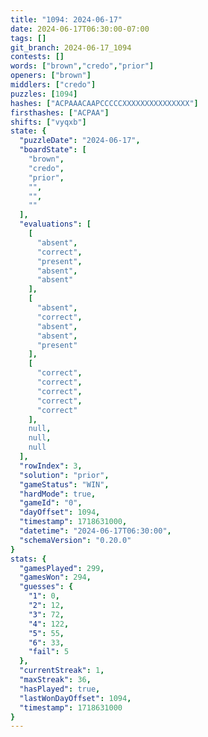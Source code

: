 ```yaml
---
title: "1094: 2024-06-17"
date: 2024-06-17T06:30:00-07:00
tags: []
git_branch: 2024-06-17_1094
contests: []
words: ["brown","credo","prior"]
openers: ["brown"]
middlers: ["credo"]
puzzles: [1094]
hashes: ["ACPAAACAAPCCCCCXXXXXXXXXXXXXXX"]
firsthashes: ["ACPAA"]
shifts: ["vyqxb"]
state: {
  "puzzleDate": "2024-06-17",
  "boardState": [
    "brown",
    "credo",
    "prior",
    "",
    "",
    ""
  ],
  "evaluations": [
    [
      "absent",
      "correct",
      "present",
      "absent",
      "absent"
    ],
    [
      "absent",
      "correct",
      "absent",
      "absent",
      "present"
    ],
    [
      "correct",
      "correct",
      "correct",
      "correct",
      "correct"
    ],
    null,
    null,
    null
  ],
  "rowIndex": 3,
  "solution": "prior",
  "gameStatus": "WIN",
  "hardMode": true,
  "gameId": "0",
  "dayOffset": 1094,
  "timestamp": 1718631000,
  "datetime": "2024-06-17T06:30:00",
  "schemaVersion": "0.20.0"
}
stats: {
  "gamesPlayed": 299,
  "gamesWon": 294,
  "guesses": {
    "1": 0,
    "2": 12,
    "3": 72,
    "4": 122,
    "5": 55,
    "6": 33,
    "fail": 5
  },
  "currentStreak": 1,
  "maxStreak": 36,
  "hasPlayed": true,
  "lastWonDayOffset": 1094,
  "timestamp": 1718631000
}
---
```

<!-- more -->
